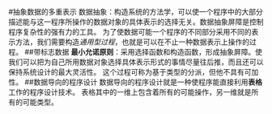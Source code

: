 #抽象数据的多重表示
数据抽象：构造系统的方法学，可以使一个程序中的大部分描述能与这一程序所操作的数据对象的具体表示的选择无关。数据抽象屏障是控制程序复杂性的强有力的工具。
为了使数据可能一个程序的不同部分采用不同的表示方法，我们需要构造*通用型过程*，也就是可以在不止一种数据表示上操作的过程。
##带标志数据
**最小允诺原则**：采用选择函数和构造函数，形成抽象屏障。使我们可以把为自己所用数据对象选择具体表示形式的事情尽量往后推，而且还可以保持系统设计的最大灵活性。
这个过程可称为基于类型的分派，但他不具有可加性。
##数据导向的程序设计
数据导向的程序设计就是一种使程序能直接利用**表格**工作的程序设计技术。
表格其中的一维上包含着所有的可能操作，另一维就是所有的可能类型。 

